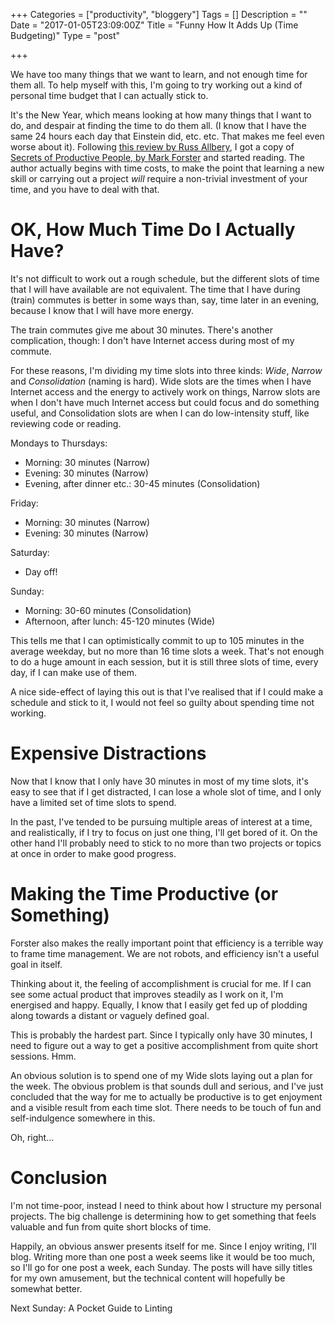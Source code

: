 +++
Categories = ["productivity", "bloggery"]
Tags = []
Description = ""
Date = "2017-01-05T23:09:00Z"
Title = "Funny How It Adds Up (Time Budgeting)"
Type = "post"

+++

We have too many things that we want to learn, and not enough time for them all.
To help myself with this, I'm going to try working out a kind of
personal time budget that I can actually stick to.

<!--more-->

It's the New Year, which means looking at how many things that I want to do, and
despair at finding the time to do them all. (I know that I have the same 24
hours each day that Einstein did, etc. etc. That makes me feel even worse about
it). Following [this review by Russ
Allbery](https://www.eyrie.org/~eagle/reviews/books/1-4736-0885-6.html), I got a
copy of [Secrets of Productive People, by Mark
Forster](http://markforster.squarespace.com/) and started reading. The author
actually begins with time costs, to make the point that learning a new skill or
carrying out a project _will_ require a non-trivial investment of your time, and
you have to deal with that.

# OK, How Much Time Do I Actually Have?

It's not difficult to work out a rough schedule, but the different slots of time
that I will have available are not equivalent. The time that I have during
(train) commutes is better in some ways than, say, time later in an evening,
because I know that I will have more energy.

The train commutes give me about 30 minutes. There's another complication,
though: I don't have Internet access during most of my commute.

For these reasons, I'm dividing my time slots into three kinds: _Wide_, _Narrow_
and _Consolidation_ (naming is hard). Wide slots are the times when I have
Internet access and the energy to actively work on things, Narrow slots are when
I don't have much Internet access but could focus and do something useful, and
Consolidation slots are when I can do low-intensity stuff, like
reviewing code or reading.

Mondays to Thursdays:

- Morning: 30 minutes (Narrow)
- Evening: 30 minutes (Narrow)
- Evening, after dinner etc.: 30-45 minutes (Consolidation)

Friday:

- Morning: 30 minutes (Narrow)
- Evening: 30 minutes (Narrow)

Saturday:

- Day off!

Sunday:

- Morning: 30-60 minutes (Consolidation)
- Afternoon, after lunch: 45-120 minutes (Wide)

This tells me that I can optimistically commit to up to 105 minutes in the
average weekday, but no more than 16 time slots a week. That's not enough to do
a huge amount in each session, but it is still three slots of time, every day,
if I can make use of them.

A nice side-effect of laying this out is that I've realised that if I could make
a schedule and stick to it, I would not feel so guilty about spending time not
working.

# Expensive Distractions

Now that I know that I only have 30 minutes in most of my time slots, it's easy
to see that if I get distracted, I can lose a whole slot of time, and I only
have a limited set of time slots to spend.

In the past, I've tended to be pursuing multiple areas of interest at a time,
and realistically, if I try to focus on just one thing, I'll get bored of it. On
the other hand I'll probably need to stick to no more than two projects or
topics at once in order to make good progress.

# Making the Time Productive (or Something)

Forster also makes the really important point that efficiency is a terrible way
to frame time management. We are not robots, and efficiency isn't a useful goal
in itself.

Thinking about it, the feeling of accomplishment is crucial for me. If
I can see some actual product that improves steadily as I work on it, I'm
energised and happy. Equally, I know that I easily get fed up of plodding along
towards a distant or vaguely defined goal.

This is probably the hardest part. Since I typically only have 30 minutes, I
need to figure out a way to get a positive accomplishment from quite short
sessions. Hmm.

An obvious solution is to spend one of my Wide slots laying out a plan for the
week. The obvious problem is that sounds dull and serious, and I've just
concluded that the way for me to actually be productive is to get enjoyment and
a visible result from each time slot. There needs to be  touch of fun and
self-indulgence somewhere in this.

Oh, right...

# Conclusion

I'm not time-poor, instead I need to think
about how I structure my personal projects. The big challenge is determining
how to get something that feels valuable and fun from quite short blocks of time.

Happily, an obvious answer presents itself for me. Since I enjoy writing, I'll
blog. Writing more than one post a week seems like it would be too much, so I'll
go for one post a week, each Sunday. The posts will have silly titles for my own
amusement, but the technical content will hopefully be somewhat better.

Next Sunday: A Pocket Guide to Linting
